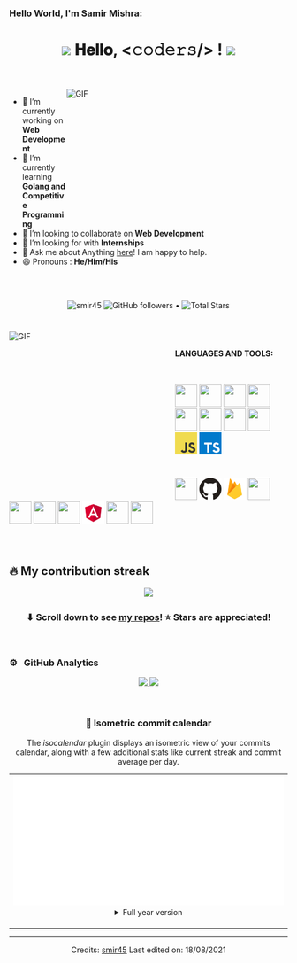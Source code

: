 ### Hello World, I'm Samir Mishra:

<h1 align="center">
  <a target="_blank">
    <img src="https://github.com/JayantGoel001/JayantGoel001/blob/master/GIF/Earth.gif" width="24px" style="max-width:100%;">
  </a>
  𝐇𝐞𝐥𝐥𝐨, &lt;𝚌𝚘𝚍𝚎𝚛𝚜/&gt; !
  <a target="_blank">
    <img src="https://github.com/JayantGoel001/JayantGoel001/blob/master/GIF/Hi.gif" width="40px" />
  </a>
</h1>

<br/>
<br/>
<a target="_blank">
  <img align="right" height="250" width="400" alt="GIF" src="https://github.com/JayantGoel001/JayantGoel001/blob/master/GIF/code.gif">
</a>

- 🔭 I’m currently working on **Web Development**
- 🌱 I’m currently learning **Golang and Competitive Programming**
- 👯 I’m looking to collaborate on **Web Development**
- 🤔 I’m looking for with **Internships**
- 💬 Ask me about Anything [here](https://github.com/smir45/smir45/issues/1)! I am happy to help.
- 😄 Pronouns : **He/Him/His**


<br/>
<br/>


<p align="center">  
  <img src="https://komarev.com/ghpvc/?username=smir45" alt="smir45" />
  <img alt="GitHub followers" src="https://img.shields.io/github/followers/smir45?label=Followers&style=social"> •   
  <img src="https://img.shields.io/github/stars/smir45?label=Stars" alt="Total Stars">
</p>




#

<a target="_blank"><img align="left" height="300" width="300" alt="GIF" src="https://github.com/JayantGoel001/JayantGoel001/blob/master/GIF/github.gif"></a>
<br/>


**LANGUAGES AND TOOLS:**  


<br/>
<br/>
<code><img height="40" width="40" src="https://blog.golang.org/go-brand/Go-Logo/SVG/Go-Logo_Blue.svg"></code>
<code><img height="40" width="40" src="https://cdn4.iconfinder.com/data/icons/logos-3/600/React.js_logo-512.png"></code>
<code><img height="40" width="40" src="https://cdn.worldvectorlogo.com/logos/tailwindcss.svg"></code>
<code><img height="40" width="40" src="https://cdn.iconscout.com/icon/free/png-512/saas-457964.png"></code>
<code><img height="40" width="40" src="https://seeklogo.com/images/N/next-js-logo-8FCFF51DD2-seeklogo.com.png"></code>
<code><img height="40" width="40" src="https://brandeps.com/logo-download/C/C-Sharp-logo-vector-01.svg"></code>
<code><img height="40" width="40" src="https://www.flaticon.com/svg/static/icons/svg/1216/1216733.svg"></code>
<code><img height="40" width="40" src="https://cdn.iconscout.com/icon/free/png-256/css-131-722685.png"></code>
<code><img height="40" width="40" src="https://raw.githubusercontent.com/github/explore/80688e429a7d4ef2fca1e82350fe8e3517d3494d/topics/javascript/javascript.png"></code>
<code><img height="40" width="40" src="https://raw.githubusercontent.com/github/explore/80688e429a7d4ef2fca1e82350fe8e3517d3494d/topics/typescript/typescript.png"></code>

#
<code><img height="40" width="40" src="https://upload.wikimedia.org/wikipedia/commons/thumb/3/3f/Git_icon.svg/1024px-Git_icon.svg.png"></code>
<code><img height="40" width="40" src="https://raw.githubusercontent.com/github/explore/80688e429a7d4ef2fca1e82350fe8e3517d3494d/topics/github-api/github-api.png"></code>
<code><img height="40" width="40" src="https://raw.githubusercontent.com/github/explore/80688e429a7d4ef2fca1e82350fe8e3517d3494d/topics/firebase/firebase.png"></code>
<code><img height="40" width="40" src="https://cdn.worldvectorlogo.com/logos/nodejs-icon.svg"></code>
<code><img height="40" width="40" src="https://cdn.worldvectorlogo.com/logos/postgresql.svg"></code>
<code><img height="40" width="40" src="https://raw.githubusercontent.com/reduxjs/redux/master/logo/logo.png"></code>
<code><img height="40" width="40" src="https://encrypted-tbn0.gstatic.com/images?q=tbn:ANd9GcRT1PKsfJXnxOqnTRiIZ8VcdJDYBXD-qZnnpw&usqp=CAU"></code>
<code><img height="40" width="40" src="https://raw.githubusercontent.com/github/explore/80688e429a7d4ef2fca1e82350fe8e3517d3494d/topics/angular/angular.png"></code>
<code><img height="40" width="40" src="https://upload.wikimedia.org/wikipedia/commons/a/ab/Linux_Logo_in_Linux_Libertine_Font.svg"></code>
<code><img height="40" width="40" src="https://cdn.iconscout.com/icon/free/png-512/mongodb-3-1175138.png"></code>

<br/>

#
## 🔥 My contribution streak

<p align="center">
  <a href="https://github.com/smir45/github-readme-streak-stats">
    <img src="https://github-readme-streak-stats.herokuapp.com/?user=smir45#version3"/>
  </a>
</p>

<h3 align="center">⬇ Scroll down to see <a href="https://github.com/smir45?tab=repositories">my repos</a>! ⭐ Stars are appreciated!</h3>




<br/>

### ⚙️ &nbsp; GitHub Analytics

<p align="center">
<a href="https://github.com/smir45">
  <img height="180em" src="https://github-readme-stats-eight-theta.vercel.app/api?username=smir45&show_icons=true&theme=vue-light&include_all_commits=true&count_private=true" />
  <img height="180em" src="https://github-readme-stats-eight-theta.vercel.app/api/top-langs/?username=smir45&layout=compact&exclude_lang=java+r&theme=vue-light" />
</a>
</p>



<div align="center">


<br/>




### 📅 Isometric commit calendar

The *isocalendar* plugin displays an isometric view of your commits calendar, along with a few additional stats like current streak and commit average per day.

<table>
  <td align="center">
    <img src="https://github.com/lowlighter/lowlighter/blob/master/metrics.plugin.isocalendar.svg">
    <details><summary>Full year version</summary>
      <img src="https://github.com/lowlighter/lowlighter/blob/master/metrics.plugin.isocalendar.fullyear.svg">
    </details>
    <img width="900" height="1" alt="">
    
  </td>
</table>


------
Credits: [smir45](https://github.com/smir45)
Last edited on: 18/08/2021
